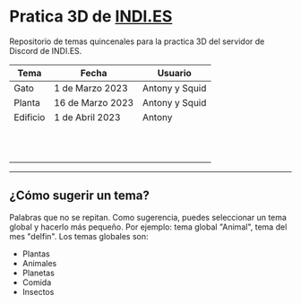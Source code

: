 # Pratica 3D de [INDI.ES](https://indi-es.com/discord)
Repositorio de temas quincenales para la practica 3D del servidor de Discord de INDI.ES. 

|Tema 	|Fecha   	|Usuario   	|
|---	|---	|---	|
|Gato   	|1 de Marzo 2023   	|Antony y Squid   	|
|Planta   	|16 de Marzo 2023  	|Antony y Squid   	|
|Edificio   	|1 de Abril 2023   	|Antony   	|
|   	|   	|   	|
|   	|   	|   	|
|   	|   	|   	|
|   	|   	|   	|
|   	|   	|   	|
|   	|   	|   	|
|   	|   	|   	|
|   	|   	|   	|
|   	|   	|   	|
|   	|   	|   	|
|   	|   	|   	|

---
## ¿Cómo sugerir un tema?

Palabras que no se repitan. Como sugerencia, puedes seleccionar un tema global y hacerlo más pequeño. Por ejemplo: tema global "Animal", tema del mes "delfin". Los temas globales son:
- Plantas
- Animales
- Planetas
- Comida
- Insectos
